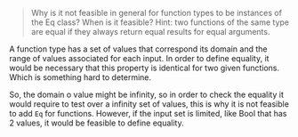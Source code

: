 > Why is it not feasible in general for function types to be instances
> of the Eq class? When is it feasible? Hint: two functions of the same
> type are equal if they always return equal results for equal arguments.

A function type has a set of values that correspond its domain and
the range of values associated for each input. In order to define equality,
it would be necessary that this property is identical for two given functions.
Which is something hard to determine.

So, the domain o value might be infinity, so in order to check the equality it
would require to test over a infinity set of values, this is why it is not
feasible to add `Eq` for functions. However, if the input set is limited, like
Bool that has 2 values, it would be feasible to define equality.
